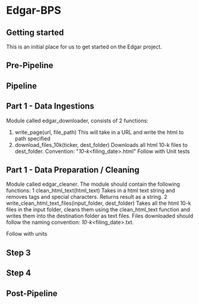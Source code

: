 # Edgar-BPS



## Getting started

This is an initial place for us to get started on the Edgar project.

## Pre-Pipeline


## Pipeline
## Part 1 - Data Ingestions
Module called edgar_downloader, consists of 2 functions:
1. write_page(url, file_path)
    This will take in a URL and write the html to path specified
2. download_files_10k(ticker, dest_folder)
    Downloads all html 10-k files to dest_folder. 
    Convention: "<ticker>_10-k_<filing_date>.html"
Follow with Unit tests

## Part 1 - Data Preparation / Cleaning
Module called edgar_cleaner. The module should contain the following functions: 
1 clean_html_text(html_text)
Takes in a html text string and removes tags and special characters. Returns result as a string.
2 write_clean_html_text_files(input_folder, dest_folder)
Takes all the html 10-k files in the input folder, cleans them using the clean_html_text function 
and writes them into the destination folder as text files. Files downloaded should follow the 
naming convention: <ticker>_10-k_<filing_date>.txt.

Follow with units
## Step 3

## Step 4

## Post-Pipeline
